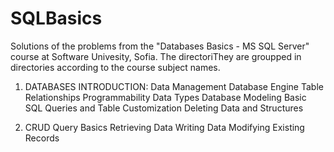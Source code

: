# SQLBasics
Solutions of the problems from the "Databases Basics - MS SQL Server" course at Software Univesity, Sofia.
The directoriThey are groupped in directories according to the course subject names.

1. DATABASES INTRODUCTION:
  Data Management
  Database Engine
  Table Relationships
  Programmability
  Data Types
  Database Modeling
  Basic SQL Queries and Table Customization
  Deleting Data and Structures
  
2. CRUD
  Query Basics
  Retrieving Data
  Writing Data
  Modifying Existing Records
